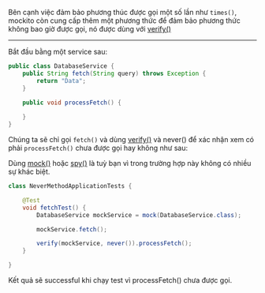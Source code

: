 Bên cạnh việc đảm bảo phương thúc được gọi một số lần như `times()`, mockito còn cung cấp thêm một phương thức để đảm bảo phương thức không bao giờ được gọi, nó được dùng với [verify()](../5-verify)
***
Bắt đầu bằng một service sau:
```java
public class DatabaseService {
    public String fetch(String query) throws Exception {
        return "Data";
    }

    public void processFetch() {
        
    }
}
```
Chúng ta sẽ chỉ gọi `fetch()` và dùng [verify()](../5-verify) và never() để xác nhận xem có phải `processFetch()` chưa được gọi hay không như sau:

Dùng [mock()](../1-mock-method) hoặc [spy()](../2-spy-method) là tuỳ bạn vì trong trường hợp này không có nhiều sự khác biệt.
```java
class NeverMethodApplicationTests {

    @Test
    void fetchTest() {
        DatabaseService mockService = mock(DatabaseService.class);

        mockService.fetch();

        verify(mockService, never()).processFetch();
    }

}
```
Kết quả sẽ successful khi chạy test vì processFetch() chưa được gọi.